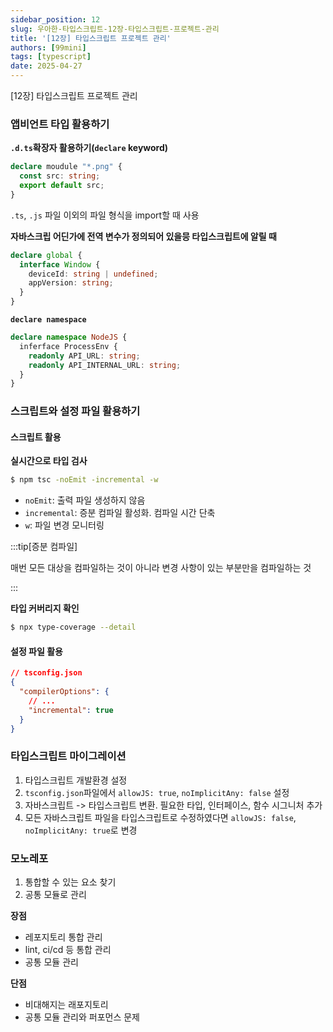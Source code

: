 ```yaml
---
sidebar_position: 12
slug: 우아한-타입스크립트-12장-타입스크립트-프로젝트-관리
title: '[12장] 타입스크립트 프로젝트 관리'
authors: [99mini]
tags: [typescript]
date: 2025-04-27
---
```


[12장] 타입스크립트 프로젝트 관리

<!-- truncate -->

### 앱비언트 타입 활용하기

**`.d.ts`확장자 활용하기(`declare` keyword)**

```ts
declare moudule "*.png" {
  const src: string;
  export default src;
}
```

`.ts`, `.js` 파일 이외의 파일 형식을 import할 때 사용

**자바스크립 어딘가에 전역 변수가 정의되어 있을믕 타입스크립트에 알릴 때**

```ts
declare global {
  interface Window {
    deviceId: string | undefined;
    appVersion: string;
  }
}
```

**`declare namespace`**

```ts
declare namespace NodeJS {
  inferface ProcessEnv {
    readonly API_URL: string;
    readonly API_INTERNAL_URL: string;
  }
}
```

### 스크립트와 설정 파일 활용하기

#### 스크립트 활용

**실시간으로 타입 검사**

```bash
$ npm tsc -noEmit -incremental -w
```

- `noEmit`: 출력 파일 생성하지 않음
- `incremental`: 증분 컴파일 활성화. 컴파일 시간 단축
- `w`: 파일 변경 모니터링

:::tip[증분 컴파일]

매번 모든 대상을 컴파일하는 것이 아니라 변경 사항이 있는 부분만을 컴파일하는 것

:::

**타입 커버리지 확인**

```bash
$ npx type-coverage --detail
```

#### 설정 파일 활용

```json
// tsconfig.json
{
  "compilerOptions": {
    // ...
    "incremental": true
  }
}
```

### 타입스크립트 마이그레이션

1. 타입스크립트 개발환경 설정
2. `tsconfig.json`파일에서 `allowJS: true`, `noImplicitAny: false` 설정
3. 자바스크립트 -> 타입스크립트 변환. 필요한 타입, 인터페이스, 함수 시그니처 추가
4. 모든 자바스크립트 파일을 타입스크립트로 수정하였다면 `allowJS: false`, `noImplicitAny: true`로 변경

### 모노레포

1. 통합할 수 있는 요소 찾기
2. 공통 모듈로 관리

**장점**

- 레포지토리 통합 관리
- lint, ci/cd 등 통합 관리
- 공통 모듈 관리

**단점**

- 비대해지는 래포지토리
- 공통 모듈 관리와 퍼포먼스 문제
